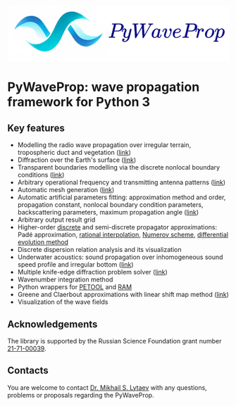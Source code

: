 ![](docs/logo.png)

# PyWaveProp: wave propagation framework for Python 3

## Key features

* Modelling the radio wave propagation over irregular terrain, tropospheric duct and vegetation ([link](https://doi.org/10.1109/RTUWO.2018.8587886))
* Diffraction over the Earth's surface ([link](https://ieeexplore.ieee.org/abstract/document/8409980))
* Transparent boundaries modelling via the discrete nonlocal boundary conditions ([link](https://ieeexplore.ieee.org/abstract/document/8409980))
* Arbitrary operational frequency and transmitting antenna patterns ([link](https://doi.org/10.1109/ICUMT.2018.8631206))
* Automatic mesh generation ([link](https://doi.org/10.3390/jmse11030496))
* Automatic artificial parameters fitting: approximation method and order, propagation constant, nonlocal boundary condition parameters, backscattering parameters, maximum propagation angle  ([link](https://doi.org/10.1007/978-3-030-58799-4_22))
* Arbitrary output result grid
* Higher-order [discrete](https://doi.org/10.1007/978-3-031-10522-7_3) and semi-discrete propagator approximations: Padé approximation, [rational interpolation](https://doi.org/10.1016/j.jocs.2021.101536), [Numerov scheme](https://doi.org/10.1109/LAWP.2020.3026626), [differential evolution method](https://doi.org/10.1007/978-3-031-08751-6_15)
* Discrete dispersion relation analysis and its visualization
* Underwater acoustics: sound propagation over inhomogeneous sound speed profile and irregular bottom ([link](https://doi.org/10.3390/jmse11030496))
* Multiple knife-edge diffraction problem solver ([link](https://doi.org/10.1109/TAP.2019.2957085))
* Wavenumber integration method
* Python wrappers for [PETOOL](https://www.sciencedirect.com/science/article/pii/S0010465511002669) and [RAM](http://staff.washington.edu/dushaw/AcousticsCode/RamMatlabCode.html)
* Greene and Claerbout approximations with linear shift map method ([link](https://ieeexplore.ieee.org/abstract/document/8023886))
* Visualization of the wave fields

## Acknowledgements

The library is supported by the Russian Science Foundation grant number [21-71-00039](https://rscf.ru/en/project/21-71-00039/).

## Contacts

You are welcome to contact [Dr. Mikhail S. Lytaev](https://github.com/mikelytaev) with any questions, problems or proposals regarding the PyWaveProp.